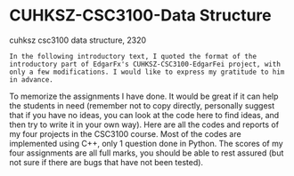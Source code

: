 # CUHKSZ-CSC3100-Data Structure
cuhksz csc3100 data structure, 2320 
```
In the following introductory text, I quoted the format of the introductory part of EdgarFx's CUHKSZ-CSC3100-EdgarFei project, with only a few modifications. I would like to express my gratitude to him in advance.
```
To memorize the assignments I have done. It would be great if it can help the students in need (remember not to copy directly, personally suggest that if you have no ideas, you can look at the code here to find ideas, and then try to write it in your own way). Here are all the codes and reports of my four projects in the CSC3100 course. Most of the codes are implemented using C++, only 1 question done in Python. The scores of my four assignments are all full marks, you should be able to rest assured (but not sure if there are bugs that have not been tested).
